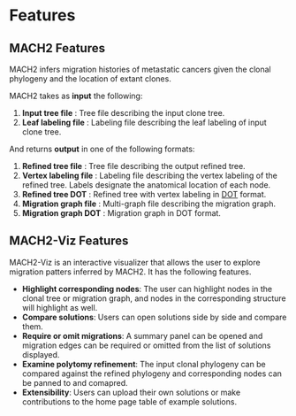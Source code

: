 # Features

## MACH2 Features

MACH2 infers migration histories of metastatic cancers given the clonal phylogeny and the location of extant clones.

MACH2 takes as **input** the following:

1. **Input tree file** : Tree file describing the input clone tree.
2. **Leaf labeling file** : Labeling file describing the leaf labeling of input clone tree.

And returns **output** in one of the following formats:

1. **Refined tree file** : Tree file describing the output refined tree. 
2. **Vertex labeling file** : Labeling file describing the vertex labeling of the refined tree. Labels designate the anatomical location of each node.
3. **Refined tree DOT** : Refined tree with vertex labeling in [DOT](https://en.wikipedia.org/wiki/DOT_(graph_description_language)#:~:text=DOT%20is%20a%20graph%20description,dot%20filename%20extension%20—%20.) format.
4. **Migration graph file** : Multi-graph file describing the migration graph.
5. **Migration graph DOT** : Migration graph in DOT format.

## MACH2-Viz Features

MACH2-Viz is an interactive visualizer that allows the user to explore migration patters inferred by MACH2. It has the following features.

- **Highlight corresponding nodes**: The user can highlight nodes in the clonal tree or migration graph, and nodes in the corresponding structure will highlight as well.
- **Compare solutions**: Users can open solutions side by side and compare them.
- **Require or omit migrations**: A summary panel can be opened and migration edges can be required or omitted from the list of solutions displayed.
- **Examine polytomy refinement**: The input clonal phylogeny can be compared against the refined phylogeny and corresponding nodes can be panned to and comapred.
- **Extensibility**: Users can upload their own solutions or make contributions to the home page table of example solutions.
